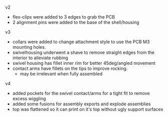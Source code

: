 v2
- flex-clips were added to 3 edges to grab the PCB
- 2 alignment pins were added to the base of the shell/housing


v3
- collars were added to change attachment style to use the PCB M3 mounting holes.
- swivelhousing underwent a shave to remove straight edges from the interior to alleviate rubbing
- swivel housing has fillet inner rim for better 45deg/angled movement
- contact arms have fillets on the tips to improve rocking.
	- may be irrelevant when fully assembled

v4
- added pockets for the swivel contact/arms for a tight fit to remove excess wiggling
- added some fusions for assembly exports and explode assemblies
- top was flattened so it can print on it's top without ugly support surfaces


